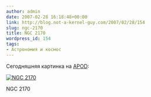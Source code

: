 ```yaml
---
author: admin
date: 2007-02-28 16:18:48+00:00
link: http://blog.not-a-kernel-guy.com/2007/02/28/154
slug: ngc-2170
title: NGC 2170
wordpress_id: 154
tags:
- Астрономия и космос
---
```


Сегодняшняя картинка на [APOD](http://antwrp.gsfc.nasa.gov/apod/ap070228.html):

[![NGC 2170](/2007/02/ngc2170_croman.thumbnail.jpg)](/2007/02/ngc2170_croman.jpg)

NGC 2170
